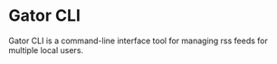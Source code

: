 # Gator CLI

Gator CLI is a command-line interface tool for managing rss feeds for multiple local users.


